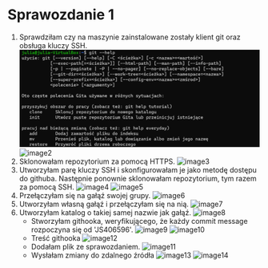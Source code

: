 # Sprawozdanie 1
1. Sprawdziłam czy na maszynie zainstalowane zostały klient git oraz obsługa kluczy SSH.
   <img src="1.png">
   ![image2](/home/julia/workplace/MDO2023_INO/INO/GCL2/JS406596/Lab01/2.png)
2. Sklonowałam repozytorium za pomocą HTTPS.
   ![image3](/home/julia/workplace/MDO2023_INO/INO/GCL2/JS406596/Lab01/3.png)
3. Utworzyłam parę kluczy SSH i skonfigurowałam je jako metodę dostępu do githuba. Następnie ponownie sklonowałam repozytorium, tym razem za pomocą SSH.
   ![image4](/home/julia/workplace/MDO2023_INO/INO/GCL2/JS406596/Lab01/4.png)
   ![image5](/home/julia/workplace/MDO2023_INO/INO/GCL2/JS406596/Lab01/5.png)
4. Przełączyłam się na gałąź swojej grupy.
   ![image6](/home/julia/workplace/MDO2023_INO/INO/GCL2/JS406596/Lab01/6.png)
5. Utworzyłam własną gałąź i przełączyłam się na nią.
   ![image7](/home/julia/workplace/MDO2023_INO/INO/GCL2/JS406596/Lab01/7.png)
6. Utworzyłam katalog o takiej samej nazwie jak gałąź.
   ![image8](/home/julia/workplace/MDO2023_INO/INO/GCL2/JS406596/Lab01/8.png)
   - Stworzyłam githooka, weryfikującego, że każdy commit message rozpoczyna się od 'JS406596'.
     ![image9](/home/julia/workplace/MDO2023_INO/INO/GCL2/JS406596/Lab01/9.png)
     ![image10](/home/julia/workplace/MDO2023_INO/INO/GCL2/JS406596/Lab01/10.png)
   - Treść githooka
     ![image12](/home/julia/workplace/MDO2023_INO/INO/GCL2/JS406596/Lab01/12.png)
   - Dodałam plik ze sprawozdaniem.
     ![image11](/home/julia/workplace/MDO2023_INO/INO/GCL2/JS406596/Lab01/11.png)
   - Wysłałam zmiany do zdalnego źródła
     ![image13](/home/julia/workplace/MDO2023_INO/INO/GCL2/JS406596/Lab01/13.png)
     ![image14](/home/julia/workplace/MDO2023_INO/INO/GCL2/JS406596/Lab01/14.png)
